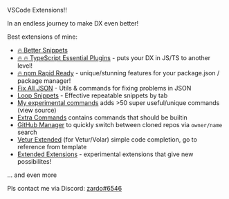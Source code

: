 VSCode Extensions!!

In an endless journey to make DX even better!

Best extensions of mine:

- [:fire: Better Snippets](https://github.com/zardoy/vscode-better-snippets)
- [:fire: :fire: TypeScript Essential Plugins](https://github.com/zardoy/typescript-vscode-plugins) - puts your DX in JS/TS to another level!
- [:fire: npm Rapid Ready](https://github.com/zardoy/npm-the-fastest) - unique/stunning features for your package.json / package manager!
- [Fix All JSON](https://github.com/zardoy/vscode-fix-all-json) - Utils & commands for fixing problems in JSON
- [Loop Snippets](https://github.com/zardoy/vscode-loop-snippets) - Effective repeatable snippets by tab
- [My experimental commands](https://github.com/zardoy/vscode-experiments) adds >50 super useful/unique commands (view source)
- [Extra Commands](https://github.com/zardoy/extra-commands) contains commands that should be builtin
- [GitHub Manager](https://github.com/zardoy/github-manager) to quickly switch between cloned repos via `owner/name` search
- [Vetur Extended](https://github.com/zardoy/vetur-extended) (for Vetur/Volar) simple code completion, go to reference from template
- [Extended Extensions](https://github.com/zardoy/vscode-patches) - experimental extensions that give new possibilites!

... and even more

Pls contact me via Discord: [zardo#6546](https://discord.com/users/zardo#6546)
